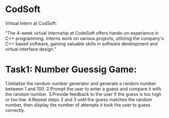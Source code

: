 # CodSoft
Virtual Intern at CodSoft:

"The 4-week virtual internship at CodeSoft offers hands-on experience in C++ programming. Interns work on various projects, utilizing the company's C++ based software, gaining valuable skills in software development and virtual interface design."


# Task1: Number Guessig Game:
1.Initialize the random number generator and generate a random number between 1 and 100.
2.Prompt the user to enter a guess and compare it with the random number.
3.Provide feedback to the user if the guess is too high or too low.
4.Repeat steps 2 and 3 until the guess matches the random number, then display the number of attempts it took the user to guess correctly.
